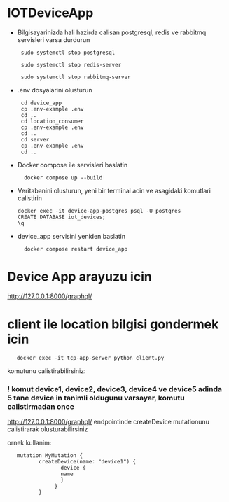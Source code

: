 # IOTDeviceApp

 - Bilgisayarinizda hali hazirda calisan postgresql, redis ve rabbitmq servisleri varsa durdurun

        sudo systemctl stop postgresql
    
        sudo systemctl stop redis-server
    
        sudo systemctl stop rabbitmq-server

   
 - .env dosyalarini olusturun

        cd device_app
        cp .env-example .env
        cd ..
        cd location_consumer
        cp .env-example .env
        cd ..
        cd server
        cp .env-example .env
        cd ..

- Docker compose ile servisleri baslatin
  
        docker compose up --build

 - Veritabanini olusturun, yeni bir terminal acin ve asagidaki komutlari calistirin

       docker exec -it device-app-postgres psql -U postgres
       CREATE DATABASE iot_devices;
       \q
 - device_app servisini yeniden baslatin

         docker compose restart device_app


# Device App arayuzu icin
http://127.0.0.1:8000/graphql/



# client ile location bilgisi gondermek icin

       docker exec -it tcp-app-server python client.py

komutunu calistirabilirsiniz:

### ! komut device1, device2, device3, device4 ve device5 adinda 5 tane device in tanimli oldugunu varsayar, komutu calistirmadan once 
http://127.0.0.1:8000/graphql/ endpointinde createDevice mutationunu calistirarak olusturabilirsiniz

ornek kullanim:

       mutation MyMutation {
              createDevice(name: "device1") {
                     device {
                     name
                     }
                   }
              }
       